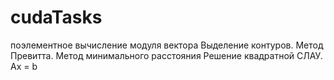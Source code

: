 # cudaTasks

поэлементное вычисление модуля вектора
Выделение контуров. Метод Превитта.
Метод минимального расстояния 
Решение квадратной СЛАУ. Ax = b

